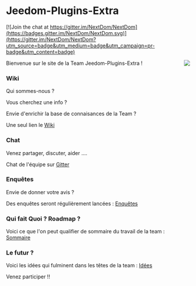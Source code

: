 # Jeedom-Plugins-Extra

[![Join the chat at https://gitter.im/NextDom/NextDom](https://badges.gitter.im/NextDom/NextDom.svg)](https://gitter.im/NextDom/NextDom?utm_source=badge&utm_medium=badge&utm_campaign=pr-badge&utm_content=badge)

<img src="images/logoblue.png" align="right">

Bienvenue sur le site de la Team Jeedom-Plugins-Extra !

### Wiki 

Qui sommes-nous ?

Vous cherchez une info ? 

Envie d'enrichir la base de connaisances de la Team ?

Une seul lien le [Wiki](https://github.com/Jeedom-Plugins-Extra/Jeedom-Plugins-Extra/wiki)

### Chat 

Venez partager, discuter, aider ....

Chat de l'équipe sur [Gitter](https://gitter.im/Jeedom-Plugins-Extra/home)

### Enquêtes

Envie de donner votre avis ? 

Des enquêtes seront régulièrement lancées : [Enquêtes](https://github.com/Jeedom-Plugins-Extra/Jeedom-Plugins-Extra/wiki/Enqu%C3%AAtes)

### Qui fait Quoi ? Roadmap ?

Voici ce que l'on peut qualifier de sommaire du travail de la team : [Sommaire](https://github.com/Jeedom-Plugins-Extra/Jeedom-Plugins-Extra/wiki/03-Liste-Plugins-&-Roadmap)

### Le futur ?

Voici les idées qui fulminent dans les têtes de la team : [Idées](https://github.com/Jeedom-Plugins-Extra/Jeedom-Plugins-Extra/wiki/04-Id%C3%A9es)

Venez participer !!

